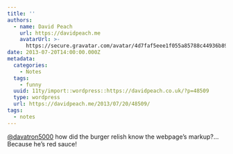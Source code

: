 ```yaml
---
title: ''
authors:
  - name: David Peach
    url: https://davidpeach.me
    avatarUrl: >-
      https://secure.gravatar.com/avatar/4d7faf5eee1f055a85788c44936b8995eaab6dfb004e7854ec747ccb272e91ee?s=96&d=mm&r=g
date: 2013-07-20T14:00:00.000Z
metadata:
  categories:
    - Notes
  tags:
    - funny
  uuid: 11ty/import::wordpress::https://davidpeach.co.uk/?p=48509
  type: wordpress
  url: https://davidpeach.me/2013/07/20/48509/
tags:
  - notes
---
```

[@davatron5000](https://twitter.com/davatron5000) how did the burger relish know the webpage’s markup?… Because he’s red sauce!